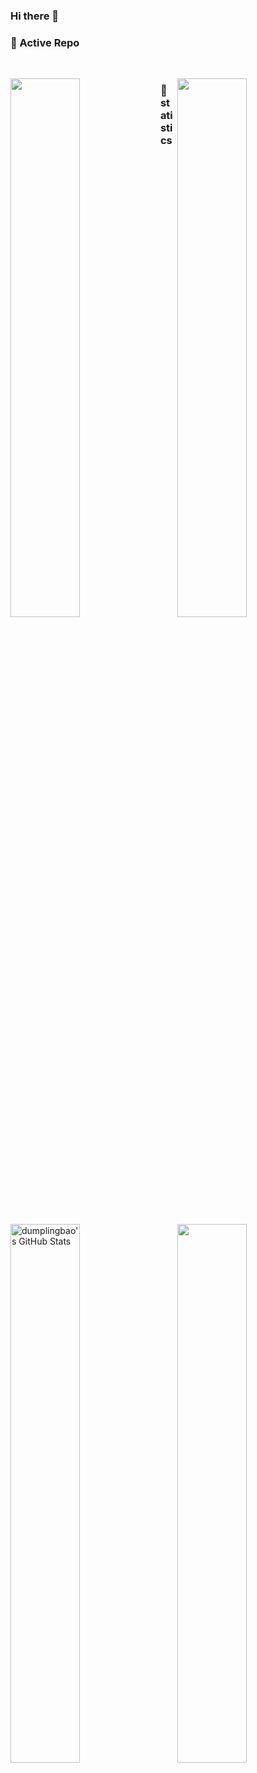 ### Hi there 👋
<!---
**songWreng/songWreng** is a ✨ _special_ ✨ repository because its `README.md` (this file) appears on your GitHub profile.
Here are some ideas to get you started:
- 🔭 I’m currently working on ...
- 🌱 I’m currently learning ...
- 👯 I’m looking to collaborate on ...
- 🤔 I’m looking for help with ...
- 💬 Ask me about ...
- 📫 How to reach me: ...
- 😄 Pronouns: ...
- ⚡ Fun fact: ...
-->

### 👀 Active Repo
<br />
<p>
<!---<img align="left" width="47%" src="https://github-readme-stats.vercel.app/api/pin/?username=mayandev&repo=davinci&theme=radical" />-->
<img align="left" width="47%" src="https://github-readme-stats.vercel.app/api/pin/?username=mayandev&repo=pattern-recognition-coursework" />
<img align="right" width="47%" src="https://github-readme-stats.vercel.app/api/pin/?username=mayandev&repo=matlabDemo" />
<!---<img align="right" width="47%" src="https://github-readme-stats.vercel.app/api/pin/?username=mayandev&repo=metabase&theme=radical" />-->
</p>

### 🙈 statistics
<p>
<!---<img align="left" width="47%" src="https://github-readme-stats.vercel.app/api?username=mayandev&&show_icons=true&theme=radical&line_height=27&v=5&count_private=true" alt="dumplingbao's GitHub Stats" />-->
<img align="left" width="47%" src="https://github-readme-stats.vercel.app/api?username=mayandev&&show_icons=true&line_height=27&v=5&count_private=true" alt="dumplingbao's GitHub Stats" />
<!---<img align="right" width="47%" src="https://github-readme-stats.vercel.app/api/top-langs/?username=mayandev&theme=radical&layout=compact&hide=glsl,python" />-->
<img align="right" width="47%" src="https://github-readme-stats.vercel.app/api/top-langs/?username=mayandev&layout=compact&hide=glsl,python" />
</p>

<!---
![](https://github-readme-stats.vercel.app/api?username=mayandev)
-->


